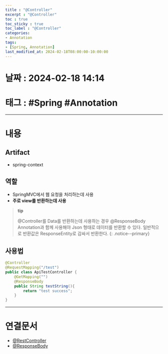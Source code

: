 ```yaml
---
title : "@Controller"
excerpt : "@Controller"
toc : true
toc_sticky : true
toc_label : "@Controller"
categories:
- Annotation
tags:
- [Spring, Annotation]
last_modified_at: 2024-02-18T08:00:00-10:00:00
---
```


# 날짜 : 2024-02-18 14:14

# 태그 : #Spring #Annotation
---

# 내용

## Artifact
- spring-context

## 역할
- SpringMVC에서 웹 요청을 처리하는데 사용
- **주로 view를 반환하는데 사용**

> **tip**
>
> @Controller를 Data를 반환하는데 사용하는 경우 @ResponseBody Annotation과 함께 사용해야 Json 형태로 데이터를 반환할 수 있다. 일반적으로 반환값은 ResponseEntity로 감싸서 반환한다.
{: .notice--primary}

## 사용법

```java
@Controller  
@RequestMapping("/test")  
public class ApiTestController {  
    @GetMapping("")  
    @ResponseBody  
    public String testString(){  
        return "test success";  
    }  
}
```

---

# 연결문서
- [@RestController](../../annotation/annotation-@RestController)
- [@ResponseBody](../../annotation/annotation-@ResponseBody)
